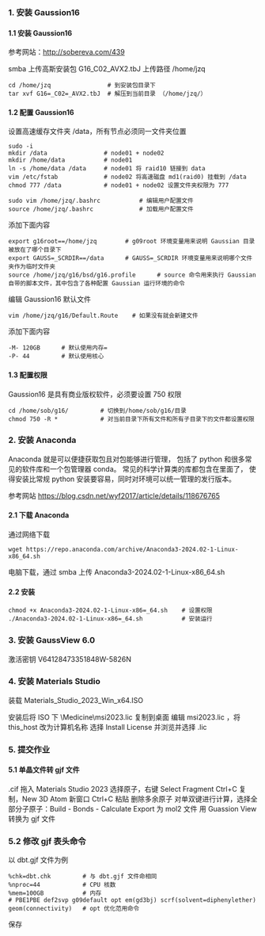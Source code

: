 ### 1. 安装 Gaussion16

#### 1.1 安装 Gaussion16

参考网站：http://sobereva.com/439

smba 上传高斯安装包 G16_C02_AVX2.tbJ
上传路径 /home/jzq  
```
cd /home/jzq                # 到安装包目录下
tar xvf G16=_C02=_AVX2.tbJ  # 解压到当前目录 （/home/jzq/）
```

#### 1.2 配置 Gaussion16

设置高速缓存文件夹 /data，所有节点必须同一文件夹位置

```
sudo -i        
mkdir /data                # node01 + node02
mkdir /home/data           # node01 
ln -s /home/data /data     # node01 将 raid10 链接到 data 
vim /etc/fstab             # node02 将高速磁盘 md1(raid0) 挂载到 /data
chmod 777 /data            # node01 + node02 设置文件夹权限为 777
```


```
sudo vim /home/jzq/.bashrc           # 编辑用户配置文件
source /home/jzq/.bashrc             # 加载用户配置文件
```
添加下面内容

```
export g16root==/home/jzq        # g09root 环境变量用来说明 Gaussian 目录被放在了哪个目录下
export GAUSS=_SCRDIR==/data      # GAUSS=_SCRDIR 环境变量用来说明哪个文件夹作为临时文件夹
source /home/jzq/g16/bsd/g16.profile      # source 命令用来执行 Gaussian 自带的脚本文件，其中包含了各种配置 Gaussian 运行环境的命令
```
编辑 Gaussion16 默认文件

```
vim /home/jzq/g16/Default.Route    # 如果没有就会新建文件
```
添加下面内容

```
-M- 120GB      # 默认使用内存=
-P- 44         # 默认使用核心
```

#### 1.3 配置权限

Gaussion16 是具有商业版权软件，必须要设置 750 权限

```
cd /home/sob/g16/         # 切换到/home/sob/g16/目录
chmod 750 -R *            # 对当前目录下所有文件和所有子目录下的文件都设置权限
```
### 2. 安装 Anaconda

Anaconda 就是可以便捷获取包且对包能够进行管理，
包括了 python 和很多常见的软件库和一个包管理器 conda。
常见的科学计算类的库都包含在里面了，
使得安装比常规 python 安装要容易，同时对环境可以统一管理的发行版本。

参考网站 https://blog.csdn.net/wyf2017/article/details/118676765

#### 2.1 下载 Anaconda

通过网络下载
```
wget https://repo.anaconda.com/archive/Anaconda3-2024.02-1-Linux-x86_64.sh
```
电脑下载，通过 smba 上传 Anaconda3-2024.02-1-Linux-x86_64.sh

#### 2.2 安装

```
chmod +x Anaconda3-2024.02-1-Linux-x86=_64.sh    # 设置权限
./Anaconda3-2024.02-1-Linux-x86=_64.sh           # 安装运行
```

### 3. 安装 GaussView 6.0

激活密钥 V64128473351848W-5826N

### 4. 安装 Materials Studio

装载 Materials_Studio_2023_Win_x64.ISO

安装后将 ISO 下 \Medicine\msi2023.lic 复制到桌面
编辑 msi2023.lic ，将 this_host 改为计算机名称
选择 Install License 并浏览并选择 .lic

### 5. 提交作业

#### 5.1 单晶文件转 gjf 文件

.cif 拖入 Materials Studio 2023
选择原子，右键 Select Fragment
Ctrl+C 复制，New 3D Atom 新窗口 Ctrl+C 粘贴
删除多余原子
对单双键进行计算，选择全部分子原子：Build - Bonds - Calculate
Export 为 mol2 文件
用 Guassion View 转换为 gjf 文件

### 5.2 修改 gjf 表头命令

以 dbt.gjf 文件为例
```
%chk=dbt.chk         # 与 dbt.gjf 文件命相同
%nproc=44            # CPU 核数
%mem=100GB           # 内存
# PBE1PBE def2svp g09default opt em(gd3bj) scrf(solvent=diphenylether) geom(connectivity)   # opt 优化范用命令
```
保存






